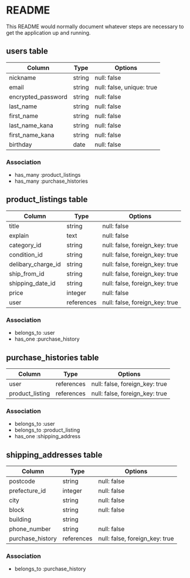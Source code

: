 # README

This README would normally document whatever steps are necessary to get the
application up and running.

## users table

| Column             | Type                | Options                   |
|--------------------|---------------------|---------------------------|
| nickname           | string              | null: false               |
| email              | string              | null: false, unique: true |
| encrypted_password | string              | null: false               |
| last_name          | string              | null: false               |
| first_name         | string              | null: false               |
| last_name_kana     | string              | null: false               |
| first_name_kana    | string              | null: false               |
| birthday           | date                | null: false               |

### Association

- has_many :product_listings
- has_many :purchase_histories

## product_listings table

| Column             | Type                | Options                        |
|--------------------|---------------------|--------------------------------|
| title              | string              | null: false                    |
| explain            | text                | null: false                    |
| category_id        | string              | null: false, foreign_key: true |
| condition_id       | string              | null: false, foreign_key: true |
| delibary_charge_id | string              | null: false, foreign_key: true |
| ship_from_id       | string              | null: false, foreign_key: true |
| shipping_date_id   | string              | null: false, foreign_key: true |
| price              | integer             | null: false                    |
| user               | references          | null: false, foreign_key: true |

### Association

- belongs_to :user
- has_one    :purchase_history

## purchase_histories table

| Column             | Type       | Options                        |
|--------------------|------------|--------------------------------|
| user               | references | null: false, foreign_key: true |
| product_listing    | references | null: false, foreign_key: true |

### Association

- belongs_to :user
- belongs_to :product_listing
- has_one    :shipping_address

## shipping_addresses table

| Column           | Type       | Options                        |
|------------------|------------|--------------------------------|
| postcode         | string     | null: false                    |
| prefecture_id    | integer    | null: false                    |
| city             | string     | null: false                    |
| block            | string     | null: false                    |
| building         | string     |                                |
| phone_number     | string     | null: false                    |
| purchase_history | references | null: false, foreign_key: true |

### Association

- belongs_to :purchase_history
